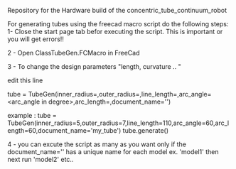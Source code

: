 Repository for the Hardware build of the concentric_tube_continuum_robot


For generating tubes using the freecad macro script do the following steps:
1- Close the start page tab befor executing the script. This is important or you will get errors!!

2 - Open ClassTubeGen.FCMacro in FreeCad

3 - To change the design parameters "length, curvature .. "

edit this line 

tube = TubeGen(inner_radius=<radius in mm>,outer_radius=<radius in mm>,line_length=<straight line in mm>,arc_angle=<arc_angle in degree>,arc_length=<length in mm>,document_name='<model name>')

example : 	tube = TubeGen(inner_radius=5,outer_radius=7,line_length=110,arc_angle=60,arc_length=60,document_name='my_tube')
		tube.generate()
	

4 - you can excute the script as many as you want only if the document_name='<model name>' has a unique name for each model ex. 'model1' then next run 'model2' etc..

